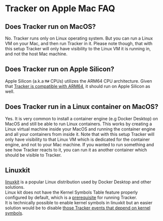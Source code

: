 # Tracker on Apple Mac FAQ

## Does Tracker run on MacOS?

No. Tracker runs only on Linux operating system. But you can run a Linux VM on your Mac, and then run Tracker in it. Please note though, that with this setup Tracker will only have visibility to the Linux VM it is running in, and not the host Mac machine.

## Does Tracker run on Apple Silicon?

Apple Silicon (a.k.a `M#` CPUs) utilizes the ARM64 CPU architecture. Given that [Tracker is compatible with ARM64](../install/prerequisites.md#processor-architecture), it should run on Apple Silicon as well.

## Does Tracker run in a Linux container on MacOS?

Yes. It is very common to install a container engine (e.g Docker Desktop) on MacOS and still be able to run Linux containers. This works by creating a Linux virtual machine inside your MacOS and running the container engine and all your containers from inside it. Note that with this setup Tracker will only have visibility to that Linux VM which is dedicated for the container engine, and not to your Mac machine. If you wanted to run something and see how Tracker reacts to it, you can run it as another container which should be visible to Tracker.

## Linuxkit

[linuxkit](https://github.com/linuxkit/linuxkit) is a popular Linux distribution used by Docker Desktop and other solutions.  
Linux kit does not have the Kernel Symbols Table feature properly configured by default, which is a [prerequisite](../install/prerequisites.md#kernel-symbols) for running Tracker.  
It is technically possible to enable kernel symbols in linuxkit but an easier solution would be to  disable [those Tracker events that depend on kernel symbols](../install/prerequisites.md#kernel-symbols).

